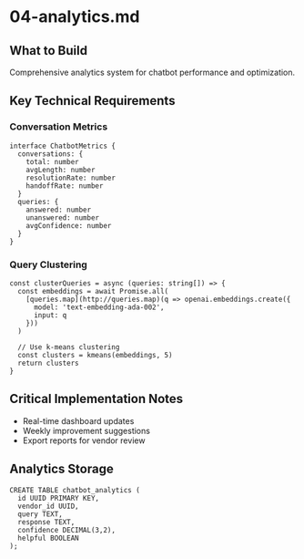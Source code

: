 # 04-analytics.md

## What to Build

Comprehensive analytics system for chatbot performance and optimization.

## Key Technical Requirements

### Conversation Metrics

```
interface ChatbotMetrics {
  conversations: {
    total: number
    avgLength: number
    resolutionRate: number
    handoffRate: number
  }
  queries: {
    answered: number
    unanswered: number
    avgConfidence: number
  }
}
```

### Query Clustering

```
const clusterQueries = async (queries: string[]) => {
  const embeddings = await Promise.all(
    [queries.map](http://queries.map)(q => openai.embeddings.create({
      model: 'text-embedding-ada-002',
      input: q
    }))
  )
  
  // Use k-means clustering
  const clusters = kmeans(embeddings, 5)
  return clusters
}
```

## Critical Implementation Notes

- Real-time dashboard updates
- Weekly improvement suggestions
- Export reports for vendor review

## Analytics Storage

```
CREATE TABLE chatbot_analytics (
  id UUID PRIMARY KEY,
  vendor_id UUID,
  query TEXT,
  response TEXT,
  confidence DECIMAL(3,2),
  helpful BOOLEAN
);
```